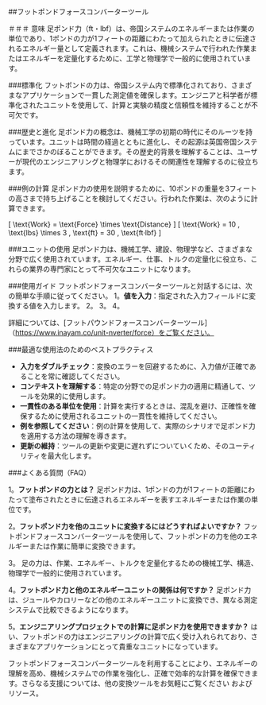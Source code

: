 ##フットポンドフォースコンバーターツール

＃＃＃ 意味
足ポンド力（ft・lbf）は、帝国システムのエネルギーまたは作業の単位であり、1ポンドの力が1フィートの距離にわたって加えられたときに伝達されるエネルギー量として定義されます。これは、機械システムで行われた作業またはエネルギーを定量化するために、工学と物理学で一般的に使用されています。

###標準化
フットポンドの力は、帝国システム内で標準化されており、さまざまなアプリケーションで一貫した測定値を確保します。エンジニアと科学者が標準化されたユニットを使用して、計算と実験の精度と信頼性を維持することが不可欠です。

###歴史と進化
足ポンド力の概念は、機械工学の初期の時代にそのルーツを持っています。ユニットは時間の経過とともに進化し、その起源は英国帝国システムにまでさかのぼることができます。その歴史的背景を理解することは、ユーザーが現代のエンジニアリングと物理学におけるその関連性を理解するのに役立ちます。

###例の計算
足ポンド力の使用を説明するために、10ポンドの重量を3フィートの高さまで持ち上げることを検討してください。行われた作業は、次のように計算できます。

\[ \text{Work} = \text{Force} \times \text{Distance} \]
\[ \text{Work} = 10 \, \text{lbs} \times 3 \, \text{ft} = 30 \, \text{ft·lbf} \]

###ユニットの使用
足ポンド力は、機械工学、建設、物理学など、さまざまな分野で広く使用されています。エネルギー、仕事、トルクの定量化に役立ち、これらの業界の専門家にとって不可欠なユニットになります。

###使用ガイド
フットポンドフォースコンバーターツールと対話するには、次の簡単な手順に従ってください。
1。**値を入力**：指定された入力フィールドに変換する値を入力します。
2。
3。
4。

詳細については、[フットパウンドフォースコンバーターツール]（https://www.inayam.co/unit-nverter/force）をご覧ください。

###最適な使用法のためのベストプラクティス
-  **入力をダブルチェック**：変換のエラーを回避するために、入力値が正確であることを常に確認してください。
-  **コンテキストを理解する**：特定の分野での足ポンド力の適用に精通して、ツールを効果的に使用します。
-  **一貫性のある単位を使用**：計算を実行するときは、混乱を避け、正確性を確保するために使用されるユニットの一貫性を維持してください。
-  **例を参照してください**：例の計算を使用して、実際のシナリオで足ポンド力を適用する方法の理解を導きます。
-  **更新の維持**：ツールの更新や変更に遅れずについていくため、そのユーティリティを最大化します。

###よくある質問（FAQ）

1。**フットポンドの力とは？**
足ポンド力は、1ポンドの力が1フィートの距離にわたって塗布されたときに伝達されるエネルギーを表すエネルギーまたは作業の単位です。

2。**フットポンド力を他のユニットに変換するにはどうすればよいですか？**
フットポンドフォースコンバーターツールを使用して、フットポンドの力を他のエネルギーまたは作業に簡単に変換できます。

3。
足の力は、作業、エネルギー、トルクを定量化するための機械工学、構造、物理学で一般的に使用されています。

4。**フットポンド力と他のエネルギーユニットの関係は何ですか？**
足ポンド力は、ジュールやカロリーなどの他のエネルギーユニットに変換でき、異なる測定システムで比較できるようになります。

5。**エンジニアリングプロジェクトでの計算に足ポンド力を使用できますか？**
はい、フットポンドの力はエンジニアリングの計算で広く受け入れられており、さまざまなアプリケーションにとって貴重なユニットになっています。

フットポンドフォースコンバーターツールを利用することにより、エネルギーの理解を高め、機械システムでの作業を強化し、正確で効率的な計算を確保できます。さらなる支援については、他の変換ツールをお気軽にご覧ください およびリソース。